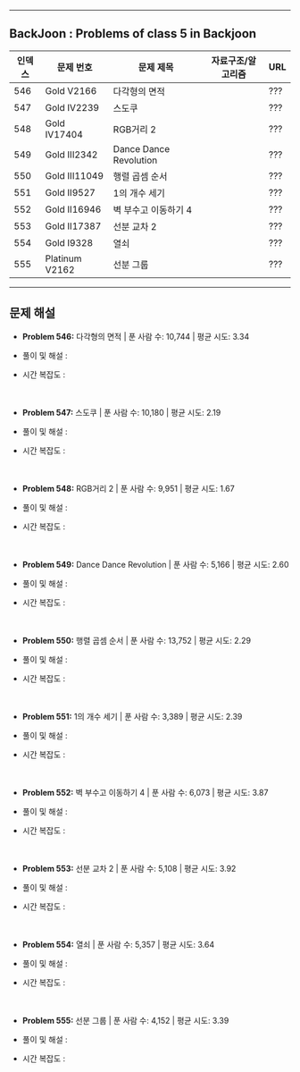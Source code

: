 
---

## BackJoon : Problems of class 5 in Backjoon

| 인덱스 | 문제 번호 | 문제 제목                   | 자료구조/알고리즘 | URL |
|--------|------------|-----------------------------|------------------|------------------------------------------------|
| 546    | Gold V2166       | 다각형의 면적 |                  | ??? |
| 547    | Gold IV2239       | 스도쿠 |                  | ??? |
| 548    | Gold IV17404       | RGB거리 2 |                  | ??? |
| 549    | Gold III2342       | Dance Dance Revolution |                  | ??? |
| 550    | Gold III11049       | 행렬 곱셈 순서 |                  | ??? |
| 551    | Gold II9527       | 1의 개수 세기 |                  | ??? |
| 552    | Gold II16946       | 벽 부수고 이동하기 4 |                  | ??? |
| 553    | Gold II17387       | 선분 교차 2 |                  | ??? |
| 554    | Gold I9328       | 열쇠 |                  | ??? |
| 555    | Platinum V2162       | 선분 그룹 |                  | ??? |


---

## 문제 해설

- **Problem 546:**  다각형의 면적 | 푼 사람 수: 10,744 | 평균 시도: 3.34
- 풀이 및 해설 :
- 시간 복잡도  : 
<br><br><br>

- **Problem 547:**  스도쿠 | 푼 사람 수: 10,180 | 평균 시도: 2.19
- 풀이 및 해설 :
- 시간 복잡도  : 
<br><br><br>

- **Problem 548:**  RGB거리 2 | 푼 사람 수: 9,951 | 평균 시도: 1.67
- 풀이 및 해설 :
- 시간 복잡도  : 
<br><br><br>

- **Problem 549:** Dance Dance Revolution | 푼 사람 수: 5,166 | 평균 시도: 2.60
- 풀이 및 해설 :
- 시간 복잡도  : 
<br><br><br>

- **Problem 550:**  행렬 곱셈 순서 | 푼 사람 수: 13,752 | 평균 시도: 2.29
- 풀이 및 해설 :
- 시간 복잡도  : 
<br><br><br>

- **Problem 551:**  1의 개수 세기 | 푼 사람 수: 3,389 | 평균 시도: 2.39
- 풀이 및 해설 :
- 시간 복잡도  : 
<br><br><br>

- **Problem 552:** 벽 부수고 이동하기 4 | 푼 사람 수: 6,073 | 평균 시도: 3.87
- 풀이 및 해설 :
- 시간 복잡도  : 
<br><br><br>

- **Problem 553:** 선분 교차 2 | 푼 사람 수: 5,108 | 평균 시도: 3.92
- 풀이 및 해설 :
- 시간 복잡도  : 
<br><br><br>

- **Problem 554:**  열쇠 | 푼 사람 수: 5,357 | 평균 시도: 3.64
- 풀이 및 해설 :
- 시간 복잡도  : 
<br><br><br>

- **Problem 555:**  선분 그룹 | 푼 사람 수: 4,152 | 평균 시도: 3.39
- 풀이 및 해설 :
- 시간 복잡도  : 
<br><br><br>
